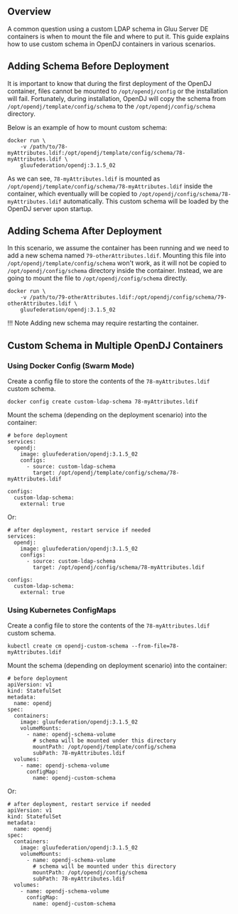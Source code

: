 ## Overview

A common question using a custom LDAP schema in Gluu Server DE containers is when to mount the file and where to put it.
This guide explains how to use custom schema in OpenDJ containers in various scenarios.

## Adding Schema Before Deployment

It is important to know that during the first deployment of the OpenDJ container, files cannot be mounted to `/opt/opendj/config` or the installation will fail. Fortunately, during installation, OpenDJ will copy the schema from `/opt/opendj/template/config/schema` to the `/opt/opendj/config/schema` directory.

Below is an example of how to mount custom schema:

    docker run \
        -v /path/to/78-myAttributes.ldif:/opt/opendj/template/config/schema/78-myAttributes.ldif \
        gluufederation/opendj:3.1.5_02

As we can see, `78-myAttributes.ldif` is mounted as `/opt/opendj/template/config/schema/78-myAttributes.ldif` inside the container, which eventually will be copied to `/opt/opendj/config/schema/78-myAttributes.ldif` automatically. This custom schema will be loaded by the OpenDJ server upon startup.

## Adding Schema After Deployment

In this scenario, we assume the container has been running and we need to add a new schema named `79-otherAttributes.ldif`.
Mounting this file into `/opt/opendj/template/config/schema` won't work, as it will not be copied to `/opt/opendj/config/schema` directory inside the container. Instead, we are going to mount the file to `/opt/opendj/config/schema` directly.

    docker run \
        -v /path/to/79-otherAttributes.ldif:/opt/opendj/config/schema/79-otherAttributes.ldif \
        gluufederation/opendj:3.1.5_02

!!! Note
    Adding new schema may require restarting the container.

## Custom Schema in Multiple OpenDJ Containers

### Using Docker Config (Swarm Mode)

Create a config file to store the contents of the `78-myAttributes.ldif` custom schema.

    docker config create custom-ldap-schema 78-myAttributes.ldif

Mount the schema (depending on the deployment scenario) into the container:

    # before deployment
    services:
      opendj:
        image: gluufederation/opendj:3.1.5_02
        configs:
          - source: custom-ldap-schema
            target: /opt/opendj/template/config/schema/78-myAttributes.ldif

    configs:
      custom-ldap-schema:
        external: true

Or:

    # after deployment, restart service if needed
    services:
      opendj:
        image: gluufederation/opendj:3.1.5_02
        configs:
          - source: custom-ldap-schema
            target: /opt/opendj/config/schema/78-myAttributes.ldif

    configs:
      custom-ldap-schema:
        external: true

### Using Kubernetes ConfigMaps

Create a config file to store the contents of the `78-myAttributes.ldif` custom schema.

    kubectl create cm opendj-custom-schema --from-file=78-myAttributes.ldif

Mount the schema (depending on deployment scenario) into the container:

    # before deployment
    apiVersion: v1
    kind: StatefulSet
    metadata:
      name: opendj
    spec:
      containers:
        image: gluufederation/opendj:3.1.5_02
        volumeMounts:
          - name: opendj-schema-volume
            # schema will be mounted under this directory
            mountPath: /opt/opendj/template/config/schema
            subPath: 78-myAttributes.ldif
      volumes:
        - name: opendj-schema-volume
          configMap:
            name: opendj-custom-schema

Or:

    # after deployment, restart service if needed
    apiVersion: v1
    kind: StatefulSet
    metadata:
      name: opendj
    spec:
      containers:
        image: gluufederation/opendj:3.1.5_02
        volumeMounts:
          - name: opendj-schema-volume
            # schema will be mounted under this directory
            mountPath: /opt/opendj/config/schema
            subPath: 78-myAttributes.ldif
      volumes:
        - name: opendj-schema-volume
          configMap:
            name: opendj-custom-schema
